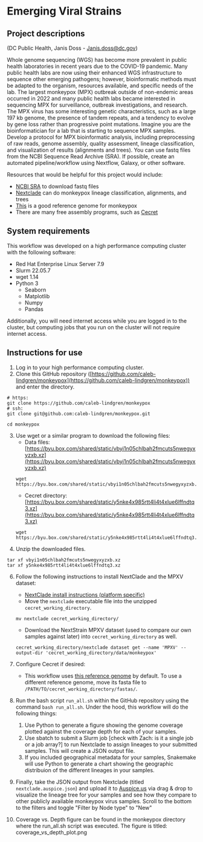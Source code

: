 # Emerging Viral Strains 

## Project descriptions

(DC Public Health, Janis Doss - Janis.doss@dc.gov)

Whole genome sequencing (WGS) has become more prevalent in public health laboratories in recent years due to the COVID-19 pandemic. Many public health labs are now using their enhanced WGS infrastructure to sequence other emerging pathogens; however, bioinformatic methods must be adapted to the organism, resources available, and specific needs of the lab. The largest monkeypox (MPX) outbreak outside of non-endemic areas occurred in 2022 and many public health labs became interested in sequencing MPX for surveillance, outbreak investigations, and research. The MPX virus has some interesting genetic characteristics, such as a large 197 kb genome, the presence of tandem repeats, and a tendency to evolve by gene loss rather than progressive point mutations. Imagine you are the bioinformatician for a lab that is starting to sequence MPX samples. Develop a protocol for MPX bioinformatic analysis, including preprocessing of raw reads, genome assembly, quality assessment, lineage classification, and visualization of results (alignments and trees). You can use fastq files from the NCBI Sequence Read Archive (SRA). If possible, create an automated pipeline/workflow using Nextflow, Galaxy, or other software.
 
Resources that would be helpful for this project would include:
- [NCBI SRA](https://www.ncbi.nlm.nih.gov/sra) to download fastq files
- [Nextclade](https://clades.nextstrain.org/) can do monkeypox lineage classification, alignments, and trees
- [This](https://www.ncbi.nlm.nih.gov/nuccore/NC_063383) is a good reference genome for monkeypox
- There are many free assembly programs, such as [Cecret](https://github.com/UPHL-BioNGS/Cecret)

## System requirements

This workflow was developed on a high performance computing cluster with the following software:

- Red Hat Enterprise Linux Server 7.9
- Slurm 22.05.7
- wget 1.14
- Python 3
    - Seaborn
    - Matplotlib
    - Numpy
    - Pandas
    
Additionally, you will need internet access while you are logged in to the cluster, but computing jobs that you run on the cluster will not require internet access. 

## Instructions for use

1. Log in to your high performance computing cluster. 
2. Clone this GitHub repository ([https://github.com/caleb-lindgren/monkeypox](https://github.com/caleb-lindgren/monkeypox)) and enter the directory.
```unix
# https:
git clone https://github.com/caleb-lindgren/monkeypox
# ssh:
git clone git@github.com:caleb-lindgren/monkeypox.git

cd monkeypox
```
3. Use wget or a similar program to download the following files:
    - Data files: [https://byu.box.com/shared/static/vbyi1n05chlbah2fmcuts5nwegyxyzxb.xz](https://byu.box.com/shared/static/vbyi1n05chlbah2fmcuts5nwegyxyzxb.xz)
    ```unix
    wget https://byu.box.com/shared/static/vbyi1n05chlbah2fmcuts5nwegyxyzxb.xz
    ```
    - Cecret directory: [https://byu.box.com/shared/static/y5nke4x985rtt4li4t4xlue6lffndtq3.xz](https://byu.box.com/shared/static/y5nke4x985rtt4li4t4xlue6lffndtq3.xz)
    ```unix
    wget https://byu.box.com/shared/static/y5nke4x985rtt4li4t4xlue6lffndtq3.xz
    ```
4. Unzip the downloaded files.
 ```unix
tar xf vbyi1n05chlbah2fmcuts5nwegyxyzxb.xz
tar xf y5nke4x985rtt4li4t4xlue6lffndtq3.xz
```
6. Follow the following instructions to install NextClade and the MPXV dataset:
    - [NextClade install instructions (platform specific)](https://docs.nextstrain.org/projects/nextclade/en/stable/user/nextclade-cli.html#download-from-command-line)
    - Move the `nextclade` executable file into the unzipped `cecret_working_directory`.
    ```unix
    mv nextclade cecret_working_directory/
    ```
    - Download the NextStrain MPXV dataset (used to compare our own samples against later) into `cecret_working_directory` as well.
    ```unix
    cecret_working_directory/nextclade dataset get --name 'MPXV' --output-dir 'cecret_working_directory/data/monkeypox'
    ```

6. Configure Cecret if desired:
    - This workflow uses [this reference genome](https://www.ncbi.nlm.nih.gov/nuccore/NC_063383) by default. To use a different reference genome, move its fasta file to `/PATH/TO/cecret_working_directory/fastas/`.
7. Run the bash script `run_all.sh` within the GitHub repository using the command `bash run_all.sh`. Under the hood, this workflow will do the following things:
    1. Use Python to generate a figure showing the genome coverage plotted against the coverage depth for each of your samples.
    2. Use sbatch to submit a Slurm job [check with Zach: is it a single job or a job array?] to run Nextclade to assign lineages to your submitted samples. This will create a JSON output file.
    3. If you included geographical metadata for your samples, Snakemake will use Python to generate a chart showing the geographic distribuion of the different lineages in your samples.
8. Finally, take the JSON output from Nextclade (titled `nextclade.auspice.json`) and upload it to [Auspice.us](auspice.us) via drag & drop to visualize the lineage tree for your samples and see how they compare to other publicly available monkeypox virus samples. Scroll to the bottom to the filters and toggle "Filter by Node type" to "New"
9. Coverage vs. Depth figure can be found in the monkeypox directory where the run_all.sh script was executed. The figure is titled: coverage_vs_depth_plot.png 

